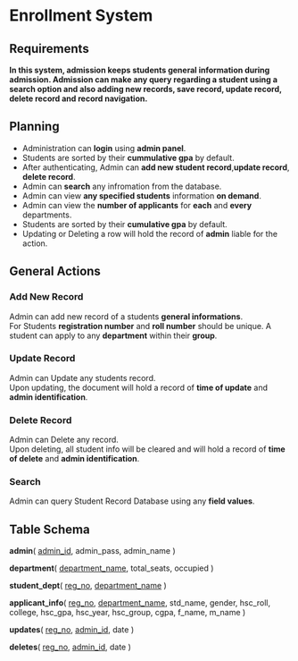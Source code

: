 # Enrollment System

## Requirements

**In this system, admission keeps students general information during admission. Admission can make any query regarding a student using a search option and also adding new records, save record, update record, delete record and record navigation.**

## Planning

* Administration can **login** using **admin panel**.
* Students are sorted by their **cummulative gpa** by default.
* After authenticating, Admin can **add new student record**,**update record**, **delete record**.
* Admin can **search** any infromation from the database.
* Admin can view **any specified students** information **on demand**.
* Admin can view the **number of applicants** for **each** and **every** departments.
* Students are sorted by their **cumulative gpa** by default.
* Updating or Deleting a row will hold the record of **admin** liable for the action.

## General Actions

### Add New Record

Admin can add new record of a students **general informations**.<br>
For Students **registration number** and **roll number** should be unique. A student can apply to any **department** within their **group**.

### Update Record

Admin can Update any students record.<br>
Upon updating, the document will hold a record of **time of update** and **admin identification**.

### Delete Record

Admin can Delete any record.<br>
Upon deleting, all student info will be cleared and will hold a record of **time of delete** and **admin identification**.

### Search

Admin can query Student Record Database using any **field values**.

## Table Schema

**admin**(
  <ins>admin_id</ins>,
  admin_pass,
  admin_name
)

**department**(
  <ins>department_name</ins>,
  total_seats,
  occupied
)

**student_dept**(
    <ins>reg_no</ins>,
    <ins>department_name</ins>
)

**applicant_info**(
  <ins>reg_no</ins>,
  <ins>department_name</ins>,
  std_name,
  gender,
  hsc_roll,
  college,
  hsc_gpa,
  hsc_year,
  hsc_group,
  cgpa,
  f_name,
  m_name
)

**updates**(
  <ins>reg_no</ins>,
  <ins>admin_id</ins>,
  date
)

**deletes**(
  <ins>reg_no</ins>,
  <ins>admin_id</ins>,
  date
)